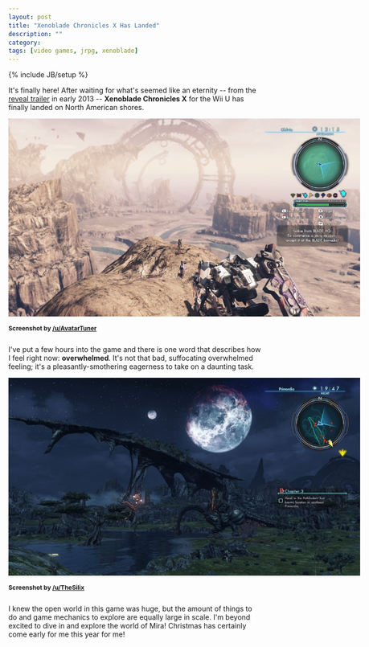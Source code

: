 ```yaml
---
layout: post
title: "Xenoblade Chronicles X Has Landed"
description: ""
category: 
tags: [video games, jrpg, xenoblade]
---
```

{% include JB/setup %}

It's finally here! After waiting for what's seemed like an eternity -- from the [reveal trailer][1] in early 2013 -- **Xenoblade Chronicles X** for the Wii U has finally landed on North American shores.

<div>
	<img class="rounded-corners" style="max-width: 700px; border: 0px;" src="/assets/images/posts/2015-12-04/oblivia.jpg"/>
	<p class="caption-text" style="font-size: 12px; line-height: 1.5em; margin-bottom: 24px;"><strong>Screenshot by <a href="https://www.reddit.com/r/Xenoblade_Chronicles/comments/3we3hd/this_games_visuals_never_cease_to_amaze_me_if/cxvm63d">/u/AvatarTuner</a></strong></p>
</div>

I've put a few hours into the game and there is one word that describes how I feel right now: **overwhelmed**. It's not that bad, suffocating overwhelmed feeling; it's a pleasantly-smothering eagerness to take on a daunting task.

<div>
	<img class="rounded-corners" style="max-width: 700px; border: 0px;" src="/assets/images/posts/2015-12-04/primordia.jpg"/>
	<p class="caption-text" style="font-size: 12px; line-height: 1.5em; margin-bottom: 24px;"><strong>Screenshot by <a href="https://www.reddit.com/r/Xenoblade_Chronicles/comments/3we3hd/this_games_visuals_never_cease_to_amaze_me_if/cxvj594">/u/TheSilix</a></strong></p>
</div>

I knew the open world in this game was huge, but the amount of things to do and game mechanics to explore are equally large in scale. I'm beyond excited to dive in and explore the world of Mira! Christmas has certainly come early for me this year for me!

[1]: https://www.youtube.com/watch?v=6GxUMMGyZcM
